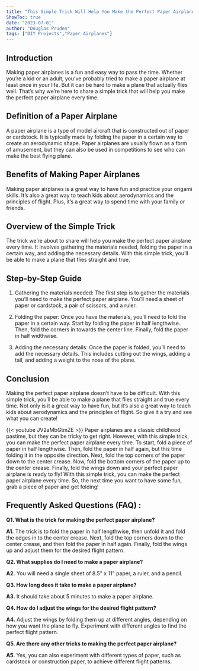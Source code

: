 ```yaml
---
title: "This Simple Trick Will Help You Make the Perfect Paper Airplane Every Time!"
ShowToc: true 
date: "2023-07-01"
author: "Douglas Pruden" 
tags: ["DIY Projects","Paper Airplanes"]
---
```

## Introduction

Making paper airplanes is a fun and easy way to pass the time. Whether you’re a kid or an adult, you’ve probably tried to make a paper airplane at least once in your life. But it can be hard to make a plane that actually flies well. That’s why we’re here to share a simple trick that will help you make the perfect paper airplane every time. 

## Definition of a Paper Airplane

A paper airplane is a type of model aircraft that is constructed out of paper or cardstock. It is typically made by folding the paper in a certain way to create an aerodynamic shape. Paper airplanes are usually flown as a form of amusement, but they can also be used in competitions to see who can make the best flying plane. 

## Benefits of Making Paper Airplanes

Making paper airplanes is a great way to have fun and practice your origami skills. It’s also a great way to teach kids about aerodynamics and the principles of flight. Plus, it’s a great way to spend time with your family or friends. 

## Overview of the Simple Trick

The trick we’re about to share will help you make the perfect paper airplane every time. It involves gathering the materials needed, folding the paper in a certain way, and adding the necessary details. With this simple trick, you’ll be able to make a plane that flies straight and true. 

## Step-by-Step Guide

1. Gathering the materials needed: The first step is to gather the materials you’ll need to make the perfect paper airplane. You’ll need a sheet of paper or cardstock, a pair of scissors, and a ruler. 

2. Folding the paper: Once you have the materials, you’ll need to fold the paper in a certain way. Start by folding the paper in half lengthwise. Then, fold the corners in towards the center line. Finally, fold the paper in half widthwise. 

3. Adding the necessary details: Once the paper is folded, you’ll need to add the necessary details. This includes cutting out the wings, adding a tail, and adding a weight to the nose of the plane. 

## Conclusion

Making the perfect paper airplane doesn’t have to be difficult. With this simple trick, you’ll be able to make a plane that flies straight and true every time. Not only is it a great way to have fun, but it’s also a great way to teach kids about aerodynamics and the principles of flight. So give it a try and see what you can create!

{{< youtube JV2aMbGtmZE >}} 
Paper airplanes are a classic childhood pastime, but they can be tricky to get right. However, with this simple trick, you can make the perfect paper airplane every time. To start, fold a piece of paper in half lengthwise. Then, fold the paper in half again, but this time folding it in the opposite direction. Next, fold the top corners of the paper down to the center crease. Now, fold the bottom corners of the paper up to the center crease. Finally, fold the wings down and your perfect paper airplane is ready to fly! With this simple trick, you can make the perfect paper airplane every time. So, the next time you want to have some fun, grab a piece of paper and get folding!

## Frequently Asked Questions (FAQ) :
**Q1. What is the trick for making the perfect paper airplane?**

**A1.** The trick is to fold the paper in half lengthwise, then unfold it and fold the edges in to the center crease. Next, fold the top corners down to the center crease, and then fold the paper in half again. Finally, fold the wings up and adjust them for the desired flight pattern.

**Q2. What supplies do I need to make a paper airplane?**

**A2.** You will need a single sheet of 8.5" x 11" paper, a ruler, and a pencil.

**Q3. How long does it take to make a paper airplane?**

**A3.** It should take about 5 minutes to make a paper airplane.

**Q4. How do I adjust the wings for the desired flight pattern?**

**A4.** Adjust the wings by folding them up at different angles, depending on how you want the plane to fly. Experiment with different angles to find the perfect flight pattern.

**Q5. Are there any other tricks to making the perfect paper airplane?**

**A5.** Yes, you can also experiment with different types of paper, such as cardstock or construction paper, to achieve different flight patterns.





